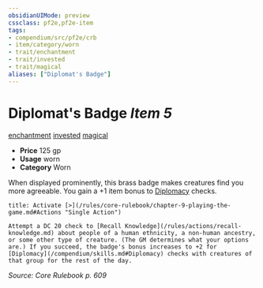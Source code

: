 ```yaml
---
obsidianUIMode: preview
cssclass: pf2e,pf2e-item
tags:
- compendium/src/pf2e/crb
- item/category/worn
- trait/enchantment
- trait/invested
- trait/magical
aliases: ["Diplomat's Badge"]
---
```

# Diplomat's Badge *Item 5*  
[enchantment](/rules/traits/enchantment.md)  [invested](/rules/traits/invested.md)  [magical](/rules/traits/magical.md)  

- **Price** 125 gp
- **Usage** worn
- **Category** Worn

When displayed prominently, this brass badge makes creatures find you more agreeable. You gain a +1 item bonus to [Diplomacy](/compendium/skills.md#Diplomacy) checks.

```ad-embed-ability
title: Activate [>](/rules/core-rulebook/chapter-9-playing-the-game.md#Actions "Single Action")

Attempt a DC 20 check to [Recall Knowledge](/rules/actions/recall-knowledge.md) about people of a human ethnicity, a non-human ancestry, or some other type of creature. (The GM determines what your options are.) If you succeed, the badge's bonus increases to +2 for [Diplomacy](/compendium/skills.md#Diplomacy) checks with creatures of that group for the rest of the day.
```

*Source: Core Rulebook p. 609*